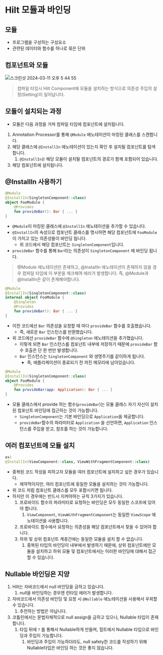 # Hilt 모듈과 바인딩

## 모듈

- 프로그램을 구성하는 구성요소
- 관련된 데이터와 함수를 하나로 묶은 단위

## 컴포넌트와 모듈

![스크린샷 2024-03-11 오후 5 44 55](https://github.com/jiwon2724/TIL/assets/70135188/8c7b344c-1557-42c9-bac6-c1c361b45352)


> 컴파일 타임시 Hilt Component에 모듈을 설치하는 방식으로 의존성 주입의 설정(Setting)이 일어납니다.
> 

## 모듈이 설치되는 과정

- 모듈은 다음 과정을 거쳐 컴파일 타임에 컴포넌트에 설치됩니다.
1. Annotation Processor를 통해 `@Module` 애노테이션이 마킹된 클래스를 스캔합니다.
2. 해당 클래스에 `@InstallIn` 애노테이션이 있는지 확인 후 설치될 컴포넌트를 탐색합니다.
    1. `@InstallIn은` 해당 모듈이 설치될 컴포넌트의 경로가 함께 포함되어 있습니다.
3. 해당 컴포넌트에 설치됩니다.

## @InstallIn 사용하기

```kotlin
@Module
@InstallIn(SingletonComponent::class)
object FooModule {
    @Provides
    fun provideBar(): Bar { ... }
}
```

- `@Module`이 마킹된 클래스에 `@InstallIn` 애노테이션을 추가할 수 있습니다.
- `@InstallIn`의 속성으로 컴포넌트 클래스를 명시하면 해당 컴포넌트에 `FooModule` 이 가지고 있는 의존성들이 바인딩 됩니다.
    - 위 코드에서 해당 컴포넌트는 `SingletonComponent`입니다.
- `provideBar` 함수를 통해 `Bar`라는 의존성이 `SingletonComponent` 에 바인딩 됩니다.

> @Module 애노테이션만 존재하고, @InstallIn 애노테이션이 존재하지 않을 경우 컴파일 타임에 이 부분을 체크해여 에러가 발생합니다. 즉, @Module과 @InstallIn은 같이 존재해야합니다.
> 

```kotlin
@Module
@InstallIn(SingletonComponent::class)
internal object FooModule {
    @Singleton
    @Provides
    fun provideBar(): Bar { ... }
}
```

- 이전 코드에선 `Bar` 의존성을 요청할 때 마다 `provideBar` 함수를 호출했습니다.
    - 즉, 새로운 `Bar` 인스턴스를 반환했습니다.
- 위 코드에선 `provideBar` 함수에 `@Singleton` 애노테이션을 추가했습니다.
    - 이렇게 되면 `Bar` 인스턴스를 컴포넌트 내부에 저장하기 때문에 `provideBar` 함수 호출은 단 한 번만 발생합니다.
    - `Bar` 인스턴스는 `SingletonComponent` 와 생명주기를 같이하게 됩니다.
        - 즉, 애플리케이션이 종료되기 전 까진 메모리에 남아있습니다.

```kotlin
@Module
@InstallIn(SingletonComponent::class)
object FooModule {
    @Provides
    fun provideBar(app: Application): Bar { ... }
}
```

- 모듈 클래스에서 provide 하는 함수(`provideBar`)는 모듈 클래스 자기 자신이 설치된 컴포넌트 바인딩에 접근하는 것이 가능합니다.
    - `SingletonComponent`는 기본 바인딩으로 `Application`을 제공합니다.
    - `provideBar`함수의 파라미터로 `Application` 을 선언하면, `Application` 인스턴스를 주입을 받고, 참조를 하는 것이 가능합니다.

## 여러 컴포넌트에 모듈 설치

```kotlin
ex)
@InstallIn(ViewComponent::class, ViewWithFragmentComponent::class)
```

- 중복된 코드 작성을 피하고자 모듈을 여러 컴포넌트에 설치하고 싶은 경우가 있습니다.
    - 제약적이지만, 여러 컴포넌트에 동일한 모듈을 설치하는 것이 가능합니다.
- 위 코드 처럼 컴포넌트 클래스를 모두 포함시키면 됩니다.
- 하지만 이 경우에는 반드시 지켜야하는 규칙 3가지가 있습니다.
    1. 프로바이드 함수의 파라미터로 요청하는 바인딩은 모두 동일한 스코프에 있어야 합니다.
        1. `ViewComponent`, `ViewWithFragmentComponent`는 동일한 `ViewScope` 애노테이션을 사용합니다.
    2. 프로바이드 함수에서 요청하는 의존성을 해당 컴포넌트에서 찾을 수 있어야 합니다.
    3. 하위 및 상위 컴포넌트 계층간에는 동일한 모듈을 설치 할 수 없습니다. 
        1. 중복된 타입의 바인딩이 내부에서 발생하기 때문에, 상위 컴포넌트에만 모듈을 설치하고 하위 모듈 및 컴포넌트에서는 이러한 바인딩에 대해서 접근할 수 있습니다.

## Nullable 바인딩은 지양

1. Hilt는 자바코드에서 null 바인딩을 금하고 있습니다.
    1. null을 바인딩하는 경우엔 런타임 에러가 발생합니다. 
2. 자바코드에서 의존성 바인딩 및 요청 시 `@Nullable` 애노테이션을 사용해서 우회할 수 있습니다.
    1. 추천하는 방법은 아닙니다.
3. 코틀린에서는 문법자체적으로 null assign을 금하고 있으나, Nullable 타입이 존재합니다.
    1. 타입 뒤에 `?` 를 통해서 Nullable하게 만들며, 힐트에서 Nullable 타입으로 바인딩과 주입이 가능합니다.
        1. 바인딩과 주입이 가능하더라도, null safety한 코드를 작성하기 위해 Nullable타입은 바인딩 하는 것은 좋지 않습니다.
